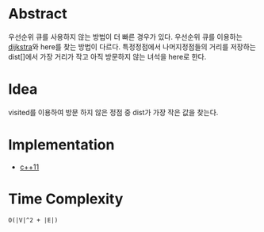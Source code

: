 # Abstract

우선순위 큐를 사용하지 않는 방법이 더 빠른 경우가 있다.  우선순위 큐를
이용하는 [dijkstra](graph_disjkstra.md)와 here를 찾는 방법이
다르다. 특정정점에서 나머지정점들의 거리를 저장하는 dist[]에서 가장
거리가 작고 아직 방문하지 않는 녀석을 here로 한다.

# Idea

visited를 이용하여 방문 하지 않은 정점 중 dist가 가장 작은 값을
찾는다.

# Implementation

* [c++11](a.cpp)

# Time Complexity

```
O(|V|^2 + |E|)
```
